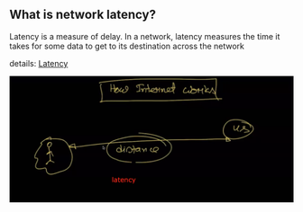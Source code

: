 ## What is network latency?
Latency is a measure of delay.  In a network, latency measures the time it takes for some data to get to its destination across the network

details: [Latency](https://www.sas.co.uk/blog/what-is-network-latency-how-do-you-use-a-latency-calculator-to-calculate-throughput)

![Product List Page](./docs/images/latency.png)

